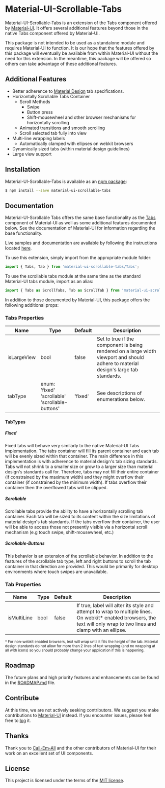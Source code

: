 # Material-UI-Scrollable-Tabs

Material-UI-Scrollable-Tabs is an extension of the Tabs component offered by [Material-UI](http://www.material-ui.com/).
It offers several additional features beyond those in the native Tabs component offered by Material-UI.

This package is not intended to be used as a standalone module and requires Material-UI to function.  It is our hope that the
features offered by this package will eventually be available from within Material-UI without the need for this extension.
In the meantime, this package will be offered so others can take advantage of these additional features.

## Additional Features

* Better adherence to [Material Design](https://material.io/guidelines/components/tabs.html#tabs-specs) tab specifications.
* Horizontally Scrollable Tabs Container
  * Scroll Methods
    * Swipe
    * Button press
    * Shift-mousewheel and other browser mechanisms for horizontally scrolling
  * Animated transitions and smooth scrolling
  * Scroll selected tab fully into view
* Multi-line wrapping labels
  * Automatically clamped with ellipses on webkit browsers
* Dynamically sized tabs (within material design guidelines)
* Large view support

## Installation
Material-UI-Scrollable-Tabs is available as an [npm package](https://www.npmjs.com/package/material-ui-scrollable-tabs):

```sh
$ npm install --save material-ui-scrollable-tabs
```

## Documentation
Material-UI-Scrollable Tabs offers the same base functionality as the [Tabs](http://www.material-ui.com/#/components/tabs) component of Material-UI as well as some additional features documented below.  See the documentation of Material-UI for information regarding the base functionality.

Live samples and documentation are available by following the instructions located [here](https://github.com/STORIS/material-ui-scrollable-tabs/blob/master/examples/README.md).

To use this extension, simply import from the appropriate module folder:
```js
import { Tabs, Tab } from 'material-ui-scrollable-tabs/Tabs';
```
To use the scrollable tabs module at the same time as the standard Material-UI tabs module, import as an alias:
```js
import { Tabs as ScrollTabs, Tab as ScrollTab } from 'material-ui-scrollable-tabs/Tabs';
```

In addition to those documented by Material-UI, this package offers the following additional props:

### Tabs Properties
| Name | Type | Default | Description |
| ---- | ---- | ------- | ----------- |
| isLargeView | bool | false | Set to true if the component is being rendered on a large width viewport and should adhere to material design's large tab standards. |
| tabType | enum:<br />'fixed'<br />'scrollable'<br />'scrollable-buttons' | 'fixed' | See descriptions of enumerations below. |

#### TabTypes
##### Fixed
Fixed tabs will behave very similarly to the native Material-UI Tabs implementation.  The tabs container will fill its parent container and each tab
will be evenly sized within that container.  The main difference in this implementation is with adherence to material design's tab sizing standards.  Tabs
will not shrink to a smaller size or grow to a larger size than material design's standards call for.  Therefore, tabs may not fill their entire container
(if constrained by the maximum width) and they might overflow their container (if constrained by the minimum width).  If tabs overflow their container then
the overflowed tabs will be clipped.

##### Scrollable
Scrollable tabs provide the ability to have a horizontally scrolling tab container.  Each tab will be sized to its content within the size limitations of
material design's tab standards.  If the tabs overflow their container, the user will be able to access those not presently visible via a horizontal
scroll mechanism (e.g touch swipe, shift-mousewheel, etc.)

##### Scrollable-Buttons
This behavior is an extension of the scrollable behavior.  In addition to the features of the scrollable tab type, left and right buttons to scroll the
tab container in that direction are provided.  This would be primarily for desktop environments where touch swipes are unavailable.

### Tab Properties
| Name | Type | Default | Description |
| ---- | ---- | ------- | ----------- |
| isMultiLine | bool | false | If true, label will alter its style and attempt to wrap to multiple lines.  On webkit* enabled browsers, the text will only wrap to two lines and clamp with an ellipse.

<sub>\* For non-webkit enabled browsers, text will wrap until it fills the height of the tab.  Material design standards do not allow for more than 2 lines of
text wrapping (and no wrapping at all with icons) so you should probably change your application if this is happening.</sub>

## Roadmap

The future plans and high priority features and enhancements can be found
in the [ROADMAP.md](https://github.com/STORIS/material-ui-scrollable-tabs/blob/master/ROADMAP.md) file.

## Contribute

At this time, we are not actively seeking contributors.  We suggest you make contributions to
[Material-UI](https://github.com/callemall/material-ui) instead.  If you encounter issues, please feel free to
[log](https://github.com/STORIS/material-ui-scrollable-tabs/issues/new) it.

## Thanks

Thank you to [Call-Em-All](https://www.call-em-all.com/) and the other contributors of Material-UI for their
work on an excellent set of UI components.

## License
This project is licensed under the terms of the
[MIT license](https://github.com/STORIS/material-ui-scrollable-tabs/blob/master/LICENSE).

